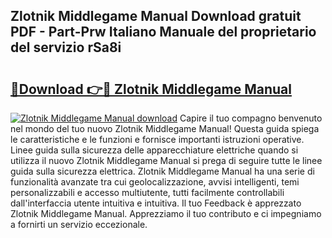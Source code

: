 ## Zlotnik Middlegame Manual Download gratuit PDF - Part-Prw Italiano Manuale del proprietario del servizio rSa8i

# <h2><a href="http://dfb54w.blite.top/?on=Zlotnik+Middlegame+Manual">🔗Download 👉🔴 Zlotnik Middlegame Manual</a></h2>

[![Zlotnik Middlegame Manual download](https://i.imgur.com/lujVjoI.png)](http://dfb54w.blite.top/?on=Zlotnik+Middlegame+Manual)
Capire il tuo compagno benvenuto nel mondo del tuo nuovo Zlotnik Middlegame Manual! Questa guida spiega le caratteristiche e le funzioni e fornisce importanti istruzioni operative. Linee guida sulla sicurezza delle apparecchiature elettriche quando si utilizza il nuovo Zlotnik Middlegame Manual si prega di seguire tutte le linee guida sulla sicurezza elettrica. Zlotnik Middlegame Manual ha una serie di funzionalità avanzate tra cui geolocalizzazione, avvisi intelligenti, temi personalizzabili e accesso multiutente, tutti facilmente controllabili dall'interfaccia utente intuitiva e intuitiva. Il tuo Feedback è apprezzato Zlotnik Middlegame Manual. Apprezziamo il tuo contributo e ci impegniamo a fornirti un servizio eccezionale.
